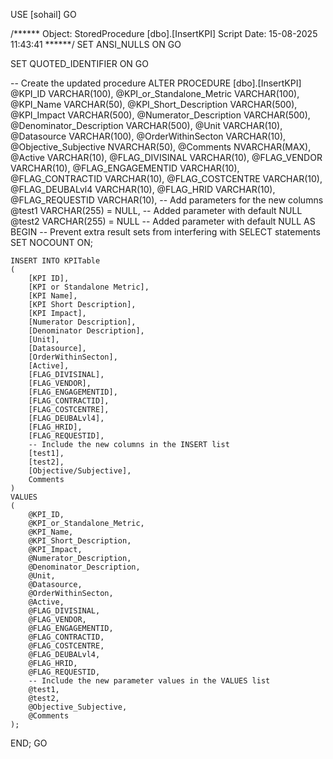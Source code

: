 USE [sohail]
GO

/****** Object:  StoredProcedure [dbo].[InsertKPI]    Script Date: 15-08-2025 11:43:41 ******/
SET ANSI_NULLS ON
GO

SET QUOTED_IDENTIFIER ON
GO



-- Create the updated procedure
ALTER PROCEDURE [dbo].[InsertKPI]
    @KPI_ID VARCHAR(100),
    @KPI_or_Standalone_Metric VARCHAR(100),
    @KPI_Name VARCHAR(50),
    @KPI_Short_Description VARCHAR(500),
    @KPI_Impact VARCHAR(500),
    @Numerator_Description VARCHAR(500),
    @Denominator_Description VARCHAR(500),
    @Unit VARCHAR(10),
    @Datasource VARCHAR(100),
    @OrderWithinSecton VARCHAR(10),
	@Objective_Subjective NVARCHAR(50),
    @Comments NVARCHAR(MAX),
    @Active VARCHAR(10),
    @FLAG_DIVISINAL VARCHAR(10),
    @FLAG_VENDOR VARCHAR(10),
    @FLAG_ENGAGEMENTID VARCHAR(10),
    @FLAG_CONTRACTID VARCHAR(10),
    @FLAG_COSTCENTRE VARCHAR(10),
    @FLAG_DEUBALvl4 VARCHAR(10),
    @FLAG_HRID VARCHAR(10),
    @FLAG_REQUESTID VARCHAR(10),
    -- Add parameters for the new columns
    @test1 VARCHAR(255) = NULL, -- Added parameter with default NULL
    @test2 VARCHAR(255) = NULL  -- Added parameter with default NULL
AS
BEGIN
    -- Prevent extra result sets from interfering with SELECT statements
    SET NOCOUNT ON;

    INSERT INTO KPITable 
    (
        [KPI ID],
        [KPI or Standalone Metric],
        [KPI Name],
        [KPI Short Description],
        [KPI Impact],
        [Numerator Description],
        [Denominator Description],
        [Unit],
        [Datasource],
        [OrderWithinSecton],
        [Active],
        [FLAG_DIVISINAL],
        [FLAG_VENDOR],
        [FLAG_ENGAGEMENTID],
        [FLAG_CONTRACTID],
        [FLAG_COSTCENTRE],
        [FLAG_DEUBALvl4],
        [FLAG_HRID],
        [FLAG_REQUESTID],
        -- Include the new columns in the INSERT list
        [test1],
        [test2],
		[Objective/Subjective],
        Comments
    )
    VALUES
    (
        @KPI_ID,
        @KPI_or_Standalone_Metric,
        @KPI_Name,
        @KPI_Short_Description,
        @KPI_Impact,
        @Numerator_Description,
        @Denominator_Description,
        @Unit,
        @Datasource,
        @OrderWithinSecton,
        @Active,
        @FLAG_DIVISINAL,
        @FLAG_VENDOR,
        @FLAG_ENGAGEMENTID,
        @FLAG_CONTRACTID,
        @FLAG_COSTCENTRE,
        @FLAG_DEUBALvl4,
        @FLAG_HRID,
        @FLAG_REQUESTID,
        -- Include the new parameter values in the VALUES list
        @test1,
        @test2,
		@Objective_Subjective,
        @Comments
    );
END;
GO


